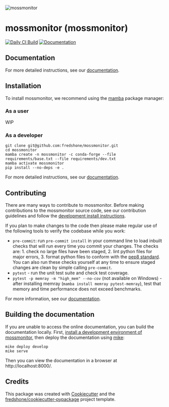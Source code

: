 <!--- the "--8<--" html comments define what part of the README to add to the index page of the documentation -->
<!--- --8<-- [start:docs] -->
![mossmonitor](resources/logos/title.png)

# mossmonitor (mossmonitor)

[![Daily CI Build](https://github.com/fredshone/mossmonitor/actions/workflows/daily-scheduled-ci.yml/badge.svg)](https://github.com/fredshone/mossmonitor/actions/workflows/daily-scheduled-ci.yml)
[![Documentation](https://github.com/fredshone/mossmonitor/actions/workflows/pages/pages-build-deployment/badge.svg?branch=gh-pages)](https://fredshone.github.io/mossmonitor)

<!--- --8<-- [end:docs] -->

## Documentation

For more detailed instructions, see our [documentation](https://fredshone.github.io/mossmonitor/latest).

## Installation

To install mossmonitor, we recommend using the [mamba](https://mamba.readthedocs.io/en/latest/index.html) package manager:

### As a user
<!--- --8<-- [start:docs-install-user] -->

WIP

<!--- --8<-- [end:docs-install-user] -->

### As a developer
<!--- --8<-- [start:docs-install-dev] -->
``` shell
git clone git@github.com:fredshone/mossmonitor.git
cd mossmonitor
mamba create -n mossmonitor -c conda-forge --file requirements/base.txt --file requirements/dev.txt
mamba activate mossmonitor
pip install --no-deps -e .
```
<!--- --8<-- [end:docs-install-dev] -->
For more detailed instructions, see our [documentation](https://fredshone.github.io/mossmonitor/latest/installation/).

## Contributing

There are many ways to contribute to mossmonitor.
Before making contributions to the mossmonitor source code, see our contribution guidelines and follow the [development install instructions](#as-a-developer).

If you plan to make changes to the code then please make regular use of the following tools to verify the codebase while you work:

- `pre-commit`: run `pre-commit install` in your command line to load inbuilt checks that will run every time you commit your changes.
The checks are: 1. check no large files have been staged, 2. lint python files for major errors, 3. format python files to conform with the [pep8 standard](https://peps.python.org/pep-0008/).
You can also run these checks yourself at any time to ensure staged changes are clean by simple calling `pre-commit`.
- `pytest` - run the unit test suite and check test coverage.
- `pytest -p memray -m "high_mem" --no-cov` (not available on Windows) - after installing memray (`mamba install memray pytest-memray`), test that memory and time performance does not exceed benchmarks.

For more information, see our [documentation](https://fredshone.github.io/mossmonitor/latest/contributing/).

## Building the documentation

If you are unable to access the online documentation, you can build the documentation locally.
First, [install a development environment of mossmonitor](https://fredshone.github.io/mossmonitor/latest/contributing/coding/), then deploy the documentation using [mike](https://github.com/jimporter/mike):

```
mike deploy develop
mike serve
```

Then you can view the documentation in a browser at http://localhost:8000/.


## Credits

This package was created with [Cookiecutter](https://github.com/audreyr/cookiecutter) and the [fredshone/cookiecutter-pypackage](https://github.com/fredshone/cookiecutter-pypackage) project template.